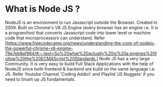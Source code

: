 # What is Node JS ?

NodeJS is an environment to run Javascript outside the Browser.
Created in 2009.
Built on Chrome's V8 JS Engine (every browser has an engine i.e. It is a program/tool that converts Javascript code into lower level or machine code that microprocessors can understand.
Refer [https://www.freecodecamp.org/news/understanding-the-core-of-nodejs-the-powerful-chrome-v8-engine-79e7eb8af964/#:~:text=So%20what%20actually%20is%20a,engines%20follow%20the%20ECMAScript%20Standards.]
Node JS has a very large Community.
It is very easy to build Full Stack Applications with the help of NodeJS since both frontend & backend are build on the same language i.e. JS.
Refer Youtube Channel 'Coding Addict' and Playlist 'JS Nuggets' if you need to brush up JS fundamentals.
